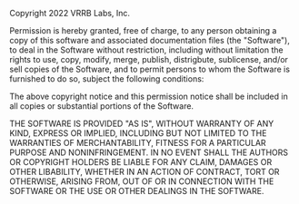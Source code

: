 Copyright 2022 VRRB Labs, Inc.

Permission is hereby granted, free of charge, to any person obtaining a
copy of this software and associated documentation files (the "Software"),
to deal in the Software without restriction, including without limitation
the rights to use, copy, modify, merge, publish, distrigbute, sublicense,
and/or sell copies of the Software, and to permit persons to whom the Software
is furnished to do so, subject the following conditions:

The above copyright notice and this permission notice shall be included in all
copies or substantial portions of the Software. 

THE SOFTWARE IS PROVIDED "AS IS", WITHOUT WARRANTY OF ANY KIND, EXPRESS OR 
IMPLIED, INCLUDING BUT NOT LIMITED TO THE WARRANTIES OF MERCHANTABILITY,
FITNESS FOR A PARTICULAR PURPOSE AND NONINFRINGEMENT. IN NO EVENT SHALL THE 
AUTHORS OR COPYRIGHT HOLDERS BE LIABLE FOR ANY CLAIM, DAMAGES OR OTHER
LIBABILITY, WHETHER IN AN ACTION OF CONTRACT, TORT OR OTHERWISE, ARISING FROM,
OUT OF OR IN CONNECTION WITH THE SOFTWARE OR THE USE OR OTHER DEALINGS IN
THE SOFTWARE.
